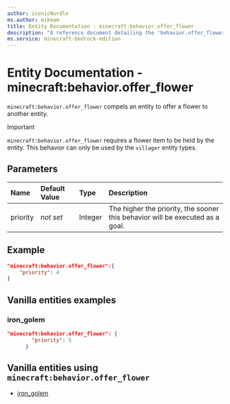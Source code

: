 ```yaml
---
author: iconicNurdle
ms.author: mikeam
title: Entity Documentation - minecraft:behavior.offer_flower
description: "A reference document detailing the 'behavior.offer_flower' entity goal"
ms.service: minecraft-bedrock-edition
---
```


# Entity Documentation - minecraft:behavior.offer_flower

`minecraft:behavior.offer_flower` compels an entity to offer a flower to another entity.

>[!IMPORTANT]
> `minecraft:behavior.offer_flower` requires a flower item to be held by the entity.
> This behavior can only be used by the `villager` entity types.

## Parameters

|Name |Default Value  |Type  |Description  |
|:----------|:----------|:----------|:----------|
| priority|*not set*|Integer|The higher the priority, the sooner this behavior will be executed as a goal.|

## Example

```json
"minecraft:behavior.offer_flower":{
    "priority": 4
}
```

## Vanilla entities examples

### iron_golem

```json
"minecraft:behavior.offer_flower": {
        "priority": 5
      }
```

## Vanilla entities using `minecraft:behavior.offer_flower`

- [iron_golem](../../../../Source/VanillaBehaviorPack_Snippets/entities/iron_golem.md)
